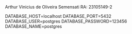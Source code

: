 Arthur Vinicius de Oliveira Semensati
RA: 23105149-2 


DATABASE_HOST=localhost
DATABASE_PORT=5432
DATABASE_USER=postgres
DATABASE_PASSWORD=123456
DATABASE_NAME=postgres